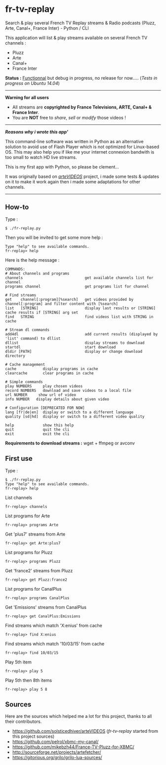fr-tv-replay
=============

Search &amp; play several French TV Replay streams & Radio podcasts (Pluzz, Arte, Canal+, France Inter) - Python / CLI

This application will list & play streams available on several French TV channels :
 * Pluzz
 * Arte
 * Canal+
 * France Inter

**Status :** [Functionnal](README.md#first-use) but debug in progress, no release for now..... (*Tests in progress on Ubuntu 14.04*)

----

**Warning for all users**

 * All streams are **copyrighted by France Televisions, ARTE, Canal+ & France Inter**. 
 * You are **NOT** free to *share*, *sell* or *modify* those videos !

----

***Reasons why i wrote this app'***

This command-line software was written in Python as an alternative solution to avoid use of Flash Player which is not optimized for Linux-based OS. This may also help you if like me your internet connexion bandwith is too small to watch HD live streams.

This is my first app with Python, so please be clement... 

It was originally based on *[arteVIDEOS](https://github.com/solsticedhiver/arteVIDEOS)* project, i made some tests & updates on it to make it work again then i made some adaptations for other channels.

----

How-to
------

Type :

    $ ./fr-replay.py 

Then you will be invited to get some more help :

    Type "help" to see available commands.
    fr-replay> help
  
Here is the help message :

    COMMANDS:
    # About channels and programs
  	channels                            get available channels list for channel
  	programs channel                    get programs list for channel
  
  	# Find streams
  	get    channel[:program][%search]   get videos provided by channel[:program] and filter content with [%search]
  	list   [STRING]	                    display last results or [STRING] cache results if [STRING] arg set
  	find   STRING                       find videos list with STRING in cache
  
  	# Stream dl commands
  	add4dl                              add current results (displayed by 'list' command) to dllist
  	dllist                              display streams to download
  	startdl                             start download
  	dldir [PATH]                        display or change download directory
  
  	# Cache management
  	cache			 display programs in cache
  	clearcache		 clear programs in cache
  
  	# Simple commands
  	play NUMBERS	 play chosen videos
  	record NUMBERS   download and save videos to a local file
  	url NUMBER	   show url of video
  	info NUMBER	  display details about given video
  
  	# Configuration [DEPRECATED FOR NOW]
  	lang [fr|de|en]  display or switch to a different language
  	quality [sd|hd]  display or switch to a different video quality
  
  	help			 show this help
  	quit			 quit the cli
  	exit			 exit the cli

**Requirements to download streams :** wget + ffmpeg or avconv

First use
--------
Type :

    $ ./fr-replay.py 
    Type "help" to see available commands.
    fr-replay> help

List channels

    fr-replay> channels

List programs for Arte

    fr-replay> programs Arte

Get 'plus7' streams from Arte

    fr-replay> get Arte:plus7

List programs for Pluzz

    fr-replay> programs Pluzz

Get 'france2' streams from Pluzz

    fr-replay> get Pluzz:france2

List programs for CanalPlus

    fr-replay> programs CanalPlus

Get 'Emissions' streams from CanalPlus

    fr-replay> get CanalPlus:Emissions

Find streams which match 'X:enius' from cache

    fr-replay> find X:enius

Find streams which match '10/03/15' from cache

    fr-replay> find 10/03/15

Play 5th item

    fr-replay> play 5

Play 5th then 8th items

    fr-replay> play 5 8

Sources
-------
Here are the sources which helped me a lot for this project, thanks to all their contributors.
 * https://github.com/solsticedhiver/arteVIDEOS (*fr-tv-replay* started from this project sources)
 * https://github.com/pelrol/xbmc-my-canal/
 * https://github.com/mikebzh44/France-TV-Pluzz-for-XBMC/
 * http://sourceforge.net/projects/artefetcher/
 * https://gitorious.org/grilo/grilo-lua-sources/

